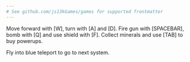 ```yaml
---
# See github.com/js13kGames/games for supported frontmatter
---
```

Move forward with [W], turn with [A] and [D].
Fire gun with [SPACEBAR], bomb with [Q] and use shield with [F].
Collect minerals and use [TAB] to buy powerups.

Fly into blue teleport to go to next system.
